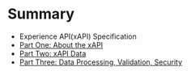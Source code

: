 # Summary

* Experience API(xAPI) Specification
* [Part One: About the xAPI](xAPI-About.md#partone)
* [Part Two: xAPI Data](xAPI-Data.md#parttwo)
* [Part Three: Data Processing, Validation, Security](xAPI-Communication.md#partthree)

